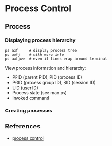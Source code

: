 # Process Control

## Process

### Displaying process hierarchy

```
ps axf     # display process tree
ps axfj    # with more info
ps axfjww  # even if lines wrap around terminal
```

View process information and hierarchy:

- PPID (parent PID), PID (process ID)
- PGID (process group ID), SID (session ID)
- UID (user ID)
- Process state (see man ps)
- Invoked command

### Creating processes



## References

- [process control](https://cs4157.github.io/www/2024-1/lect/04-process-control.html)
